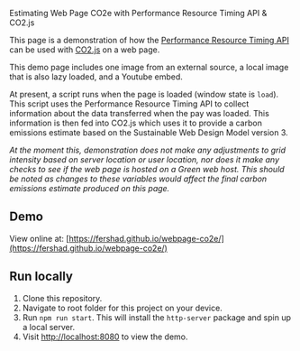 Estimating Web Page CO2e with Performance Resource Timing API & CO2.js

This page is a demonstration of how the [Performance Resource Timing API](https://developer.mozilla.org/en-US/docs/web/api/performanceresourcetiming) can be used with [CO2.js](https://github.com/thegreenwebfoundation/co2.js/tree/main) on a web page.

This demo page includes one image from an external source, a local image that is also lazy loaded, and a Youtube embed.

At present, a script runs when the page is loaded (window state is `load`). This script uses the Performance Resource Timing API to collect information about the data transferred when the pay was loaded. This information is then fed into CO2.js which uses it to provide a carbon emissions estimate based on the Sustainable Web Design Model version 3.

_At the moment this, demonstration does not make any adjustments to grid intensity based on server location or user location, nor does it make any checks to see if the web page is hosted on a Green web host. This should be noted as changes to these variables would affect the final carbon emissions estimate produced on this page._

## Demo

View online at: [https://fershad.github.io/webpage-co2e/](https://fershad.github.io/webpage-co2e/)

## Run locally

1. Clone this repository.
2. Navigate to root folder for this project on your device.
3. Run `npm run start`. This will install the `http-server` package and spin up a local server.
4. Visit [http://localhost:8080](http://localhost:8080) to view the demo.

